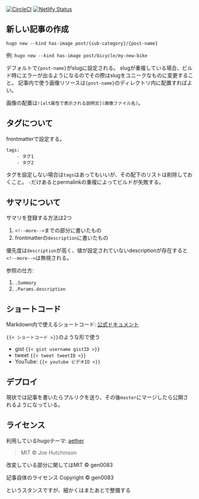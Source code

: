 [![CircleCI](https://circleci.com/gh/gen0083/blog_wantit.gcreate.jp/tree/master.svg?style=svg)](https://circleci.com/gh/gen0083/blog_wantit.gcreate.jp/tree/master) [![Netlify Status](https://api.netlify.com/api/v1/badges/b9975b41-720e-4d51-b850-ec5d153ebef1/deploy-status)](https://app.netlify.com/sites/laughing-einstein-5f6ad9/deploys)

## 新しい記事の作成

`hugo new --kind has-image post/{sub-category}/{post-name}`

例: `hugo new --kind has-image post/bicycle/my-new-bike`

デフォルトで`{post-name}`がslugに設定される。
slugが重複している場合、ビルド時にエラーが出るようになるのでその際はslugをユニークなものに変更すること。
記事内で使う画像リソースは`{post-name}`のディレクトリ内に配置すればよい。

画像の配置は`![alt属性で表示される説明文](画像ファイル名)`。

## タグについて

frontmatterで設定する。

```
tags:
    - タグ1
    - タグ2
```

タグを設定しない場合は`tags`はあってもいいが、その配下のリストは削除しておくこと。
`-`だけあるとpermalinkの重複によってビルドが失敗する。

## サマリについて

サマリを登録する方法は2つ

1. `<!--more-->`までの部分に書いたもの
2. frontmatterの`description`に書いたもの

優先度は`description`が高く、値が設定されていないdescriptionが存在すると`<!--more-->`は無視される。

参照の仕方:

1. `.Summary`
1. `.Params.description`

## ショートコード

Markdown内で使えるショートコード: [公式ドキュメント](https://gohugo.io/content-management/shortcodes/)

`{{< ショートコード >}}`のような形で使う

- gist `{{< gist username gistID >}}`
- tweet `{{< tweet tweetID >}}`
- YouTube: `{{< youtube ビデオID >}}`

## デプロイ

現状では記事を書いたらプルリクを送り、その後`master`にマージしたら公開されるようになっている。

## ライセンス

利用しているhugoテーマ: [aether](https://github.com/josephhutch/aether)
> MIT © Joe Hutchinson

改変している部分に関してはMIT © gen0083

記事自体のライセンス
Copyright © gen0083

というスタンスですが、細かくはまたあとで整備する
